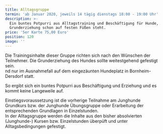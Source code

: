 ```yaml
---
title: Alltagsgruppe
termin: 'ab Januar 2020, jeweils 14 tägig dienstags 18:00 - 19:00 Uhr'
description: >-
  Ein buntes Potpurri aus Alltagstraining und Beschäftigung für Hunde, deren
  Grunderziehung schon auf festen Füßen steht. 
price: '5er Karte 75,00 Euro'
position: 120
image: ''
---
```

Die Trainingsinhalte dieser Gruppe richten sich nach den Wünschen der Teilnehmer. Die Grunderziehung des Hundes sollte  weitestgehend gefestigt sein. \
nd nur im Ausnahmefall auf dem eingezäunten Hundeplatz in Bornheim-Dersdorf statt. 

So ergibt sich ein buntes Potpurri aus Beschäftigung und Erziehung und es kommt keine Langeweile auf. 

Einstiegsvoraussetzung ist die vorherige Teilnahme am Junghunde Grundkurs bzw. der Junghunde Übungsgruppe oder Erarbeitung der entsprechenden Grundlagen in Einzelstunden.\
In der Alltagsgruppe werden die Inhalte aus den bisher absolvierten (Junghunde-) Kursen bzw. Einzelstunden überpüft und unter Alltagsbedingungen gefestigt.
